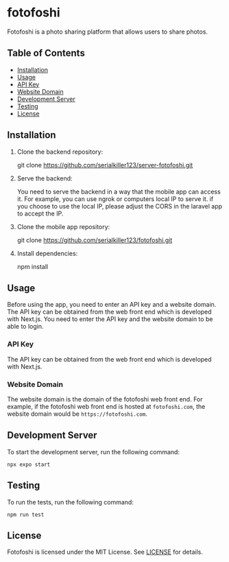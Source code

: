 # fotofoshi

Fotofoshi is a photo sharing platform that allows users to share photos.

## Table of Contents

- [Installation](#installation)
- [Usage](#usage)
- [API Key](#api-key)
- [Website Domain](#website-domain)
- [Development Server](#development-server)
- [Testing](#testing)
- [License](#license)

## Installation

1. Clone the backend repository:

   git clone https://github.com/serialkiller123/server-fotofoshi.git

2. Serve the backend:

   You need to serve the backend in a way that the mobile app can access it. For example, you can use ngrok or computers local IP to serve it. if you choose to use the local IP, please adjust the CORS in the laravel app to accept the IP.

3. Clone the mobile app repository:

   git clone https://github.com/serialkiller123/fotofoshi.git

4. Install dependencies:

   npm install

## Usage

Before using the app, you need to enter an API key and a website domain. The API key can be obtained from the web front end which is developed with Next.js. You need to enter the API key and the website domain to be able to login.

### API Key

The API key can be obtained from the web front end which is developed with Next.js.

### Website Domain

The website domain is the domain of the fotofoshi web front end. For example, if the fotofoshi web front end is hosted at `fotofoshi.com`, the website domain would be `https://fotofoshi.com`.

## Development Server

To start the development server, run the following command:

    npx expo start

## Testing

To run the tests, run the following command:

    npm run test

## License

Fotofoshi is licensed under the MIT License. See [LICENSE](LICENSE) for details.
